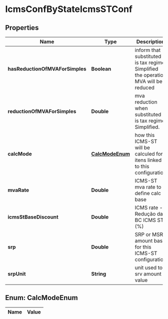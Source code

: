 
# IcmsConfByStateIcmsSTConf

## Properties
Name | Type | Description | Notes
------------ | ------------- | ------------- | -------------
**hasReductionOfMVAForSimples** | **Boolean** | inform that substituted is tax regime Simplified the operation MVA will be reduced |  [optional]
**reductionOfMVAForSimples** | **Double** | mva reduction when substituted is tax regime Simplified. |  [optional]
**calcMode** | [**CalcModeEnum**](#CalcModeEnum) | how this ICMS-ST will be calculed for itens linked to this configuration |  [optional]
**mvaRate** | **Double** | ICMS-ST mva rate to define calc base |  [optional]
**icmsStBaseDiscount** | **Double** | ICMS rate - Redução da BC ICMS ST (%) |  [optional]
**srp** | **Double** | SRP or MSRP amount base for this ICMS-ST configuration |  [optional]
**srpUnit** | **String** | unit used to srv amount value |  [optional]


<a name="CalcModeEnum"></a>
## Enum: CalcModeEnum
Name | Value
---- | -----



